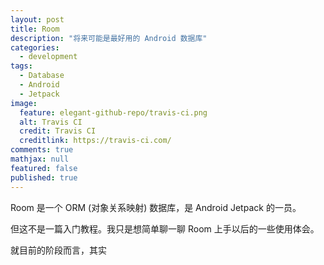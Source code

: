 ```yaml
---
layout: post
title: Room
description: "将来可能是最好用的 Android 数据库"
categories:
  - development
tags:
  - Database
  - Android
  - Jetpack
image:
  feature: elegant-github-repo/travis-ci.png
  alt: Travis CI
  credit: Travis CI
  creditlink: https://travis-ci.com/
comments: true
mathjax: null
featured: false
published: true
---
```


Room 是一个 ORM (对象关系映射) 数据库，是 Android Jetpack 的一员。

但这不是一篇入门教程。我只是想简单聊一聊 Room 上手以后的一些使用体会。

<!-- more -->

就目前的阶段而言，其实


